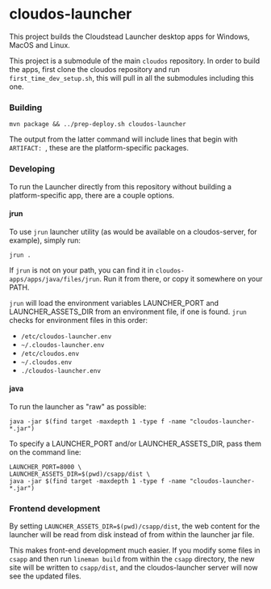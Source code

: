 cloudos-launcher
================

This project builds the Cloudstead Launcher desktop apps for Windows, MacOS and Linux.

This project is a submodule of the main `cloudos` repository. In order to build the apps, first clone
the cloudos repository and run `first_time_dev_setup.sh`, this will pull in all the submodules including this one.
 
### Building

    mvn package && ../prep-deploy.sh cloudos-launcher
    
The output from the latter command will include lines that begin with `ARTIFACT: `, these are the 
platform-specific packages.

### Developing

To run the Launcher directly from this repository without building a platform-specific app, there are a couple options.

#### jrun

To use `jrun` launcher utility (as would be available on a cloudos-server, for example), simply run:
    
    jrun .

If `jrun` is not on your path, you can find it in `cloudos-apps/apps/java/files/jrun`. 
Run it from there, or copy it somewhere on your PATH.
 
`jrun` will load the environment variables LAUNCHER_PORT and LAUNCHER_ASSETS_DIR from an environment 
file, if one is found. `jrun` checks for environment files in this order:

  * `/etc/cloudos-launcher.env`
  * `~/.cloudos-launcher.env`
  * `/etc/cloudos.env`
  * `~/.cloudos.env`
  * `./cloudos-launcher.env`
  
#### java

To run the launcher as "raw" as possible:

    java -jar $(find target -maxdepth 1 -type f -name "cloudos-launcher-*.jar")
    
To specify a LAUNCHER_PORT and/or LAUNCHER_ASSETS_DIR, pass them on the command line:

    LAUNCHER_PORT=8000 \
    LAUNCHER_ASSETS_DIR=$(pwd)/csapp/dist \
    java -jar $(find target -maxdepth 1 -type f -name "cloudos-launcher-*.jar")
    
### Frontend development

By setting `LAUNCHER_ASSETS_DIR=$(pwd)/csapp/dist`, the web content for the launcher will be read from disk
instead of from within the launcher jar file.

This makes front-end development much easier. If you modify some files in `csapp` and then run `lineman build` from within the `csapp` directory,
the new site will be written to `csapp/dist`, and the cloudos-launcher server will now see the updated files.
 
